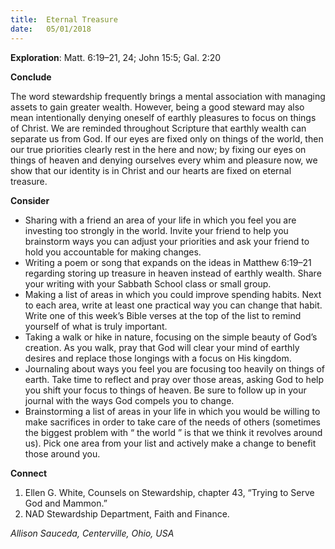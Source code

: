 ```yaml
---
title:  Eternal Treasure
date:   05/01/2018
---
```


**Exploration**: Matt. 6:19–21, 24; John 15:5; Gal. 2:20

**Conclude**

The word stewardship frequently brings a mental association with managing assets to gain greater wealth. However, being a good steward may also mean intentionally denying oneself of earthly pleasures to focus on things of Christ. We are reminded throughout Scripture that earthly wealth can separate us from God. If our eyes are fixed only on things of the world, then our true priorities clearly rest in the here and now; by fixing our eyes on things of heaven and denying ourselves every whim and pleasure now, we show that our identity is in Christ and our hearts are fixed on eternal treasure.

**Consider**

- Sharing with a friend an area of your life in which you feel you are investing too strongly in the world. Invite your friend to help you brainstorm ways you can adjust your priorities and ask your friend to hold you accountable for making changes.
- Writing a poem or song that expands on the ideas in Matthew 6:19–21 regarding storing up treasure in heaven instead of earthly wealth. Share your writing with your Sabbath School class or small group.
- Making a list of areas in which you could improve spending habits. Next to each area, write at least one practical way you can change that habit. Write one of this week’s Bible verses at the top of the list to remind yourself of what is truly important.
- Taking a walk or hike in nature, focusing on the simple beauty of God’s creation. As you walk, pray that God will clear your mind of earthly desires and replace those longings with a focus on His kingdom.
- Journaling about ways you feel you are focusing too heavily on things of earth. Take time to reflect and pray over those areas, asking God to help you shift your focus to things of heaven. Be sure to follow up in your journal with the ways God compels you to change.
- Brainstorming a list of areas in your life in which you would be willing to make sacrifices in order to take care of the needs of others (sometimes the biggest problem with “ the world ” is that we think it revolves around us). Pick one area from your list and actively make a change to benefit those around you.

**Connect**

1. Ellen G. White, Counsels on Stewardship, chapter 43, “Trying to Serve God and Mammon.”
2. NAD Stewardship Department, Faith and Finance.

_Allison Sauceda, Centerville, Ohio, USA_